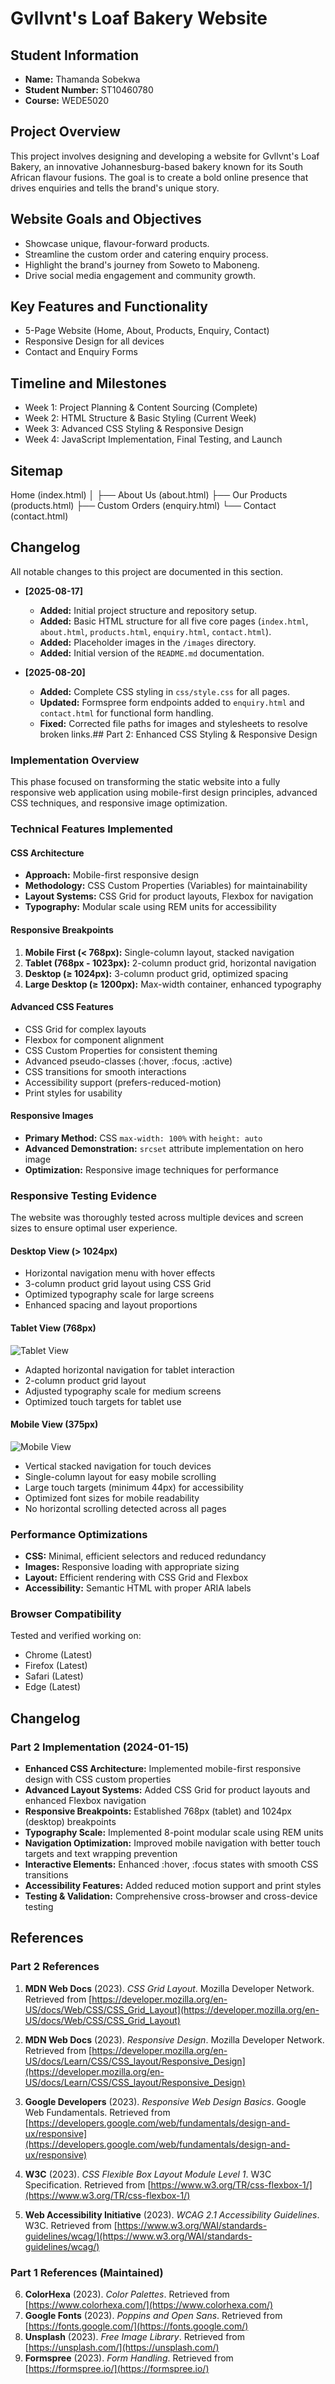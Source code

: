 # Gvllvnt's Loaf Bakery Website

## Student Information
- **Name:** Thamanda Sobekwa
- **Student Number:** ST10460780
- **Course:** WEDE5020

## Project Overview
This project involves designing and developing a website for Gvllvnt's Loaf Bakery, an innovative Johannesburg-based bakery known for its South African flavour fusions. The goal is to create a bold online presence that drives enquiries and tells the brand's unique story.

## Website Goals and Objectives
- Showcase unique, flavour-forward products.
- Streamline the custom order and catering enquiry process.
- Highlight the brand's journey from Soweto to Maboneng.
- Drive social media engagement and community growth.

## Key Features and Functionality
- 5-Page Website (Home, About, Products, Enquiry, Contact)
- Responsive Design for all devices
- Contact and Enquiry Forms

## Timeline and Milestones
- Week 1: Project Planning & Content Sourcing (Complete)
- Week 2: HTML Structure & Basic Styling (Current Week)
- Week 3: Advanced CSS Styling & Responsive Design
- Week 4: JavaScript Implementation, Final Testing, and Launch

## Sitemap
Home (index.html)
│
├── About Us (about.html)
├── Our Products (products.html)
├── Custom Orders (enquiry.html)
└── Contact (contact.html)

## Changelog
All notable changes to this project are documented in this section.

- **[2025-08-17]**
  - **Added:** Initial project structure and repository setup.
  - **Added:** Basic HTML structure for all five core pages (`index.html`, `about.html`, `products.html`, `enquiry.html`, `contact.html`).
  - **Added:** Placeholder images in the `/images` directory.
  - **Added:** Initial version of the `README.md` documentation.

- **[2025-08-20]**
  - **Added:** Complete CSS styling in `css/style.css` for all pages.
  - **Updated:** Formspree form endpoints added to `enquiry.html` and `contact.html` for functional form handling.
  - **Fixed:** Corrected file paths for images and stylesheets to resolve broken links.## Part 2: Enhanced CSS Styling & Responsive Design

### Implementation Overview
This phase focused on transforming the static website into a fully responsive web application using mobile-first design principles, advanced CSS techniques, and responsive image optimization.

### Technical Features Implemented

#### CSS Architecture
- **Approach:** Mobile-first responsive design
- **Methodology:** CSS Custom Properties (Variables) for maintainability
- **Layout Systems:** CSS Grid for product layouts, Flexbox for navigation
- **Typography:** Modular scale using REM units for accessibility

#### Responsive Breakpoints
1. **Mobile First (< 768px):** Single-column layout, stacked navigation
2. **Tablet (768px - 1023px):** 2-column product grid, horizontal navigation
3. **Desktop (≥ 1024px):** 3-column product grid, optimized spacing
4. **Large Desktop (≥ 1200px):** Max-width container, enhanced typography

#### Advanced CSS Features
- CSS Grid for complex layouts
- Flexbox for component alignment
- CSS Custom Properties for consistent theming
- Advanced pseudo-classes (:hover, :focus, :active)
- CSS transitions for smooth interactions
- Accessibility support (prefers-reduced-motion)
- Print styles for usability

#### Responsive Images
- **Primary Method:** CSS `max-width: 100%` with `height: auto`
- **Advanced Demonstration:** `srcset` attribute implementation on hero image
- **Optimization:** Responsive image techniques for performance

### Responsive Testing Evidence

The website was thoroughly tested across multiple devices and screen sizes to ensure optimal user experience.

#### Desktop View (> 1024px)
- Horizontal navigation menu with hover effects
- 3-column product grid layout using CSS Grid
- Optimized typography scale for large screens
- Enhanced spacing and layout proportions

#### Tablet View (768px)
![Tablet View](Media/tabletview.jpg)
- Adapted horizontal navigation for tablet interaction
- 2-column product grid layout
- Adjusted typography scale for medium screens
- Optimized touch targets for tablet use

#### Mobile View (375px)
![Mobile View](Media/mobileview.jpg)
- Vertical stacked navigation for touch devices
- Single-column layout for easy mobile scrolling
- Large touch targets (minimum 44px) for accessibility
- Optimized font sizes for mobile readability
- No horizontal scrolling detected across all pages

### Performance Optimizations
- **CSS:** Minimal, efficient selectors and reduced redundancy
- **Images:** Responsive loading with appropriate sizing
- **Layout:** Efficient rendering with CSS Grid and Flexbox
- **Accessibility:** Semantic HTML with proper ARIA labels

### Browser Compatibility
Tested and verified working on:
- Chrome (Latest)
- Firefox (Latest)
- Safari (Latest)
- Edge (Latest)

## Changelog

### Part 2 Implementation (2024-01-15)
- **Enhanced CSS Architecture:** Implemented mobile-first responsive design with CSS custom properties
- **Advanced Layout Systems:** Added CSS Grid for product layouts and enhanced Flexbox navigation
- **Responsive Breakpoints:** Established 768px (tablet) and 1024px (desktop) breakpoints
- **Typography Scale:** Implemented 8-point modular scale using REM units
- **Navigation Optimization:** Improved mobile navigation with better touch targets and text wrapping prevention
- **Interactive Elements:** Enhanced :hover, :focus states with smooth CSS transitions
- **Accessibility Features:** Added reduced motion support and print styles
- **Testing & Validation:** Comprehensive cross-browser and cross-device testing



## References

### Part 2 References
1. **MDN Web Docs** (2023). *CSS Grid Layout*. Mozilla Developer Network. Retrieved from [https://developer.mozilla.org/en-US/docs/Web/CSS/CSS_Grid_Layout](https://developer.mozilla.org/en-US/docs/Web/CSS/CSS_Grid_Layout)

2. **MDN Web Docs** (2023). *Responsive Design*. Mozilla Developer Network. Retrieved from [https://developer.mozilla.org/en-US/docs/Learn/CSS/CSS_layout/Responsive_Design](https://developer.mozilla.org/en-US/docs/Learn/CSS/CSS_layout/Responsive_Design)

3. **Google Developers** (2023). *Responsive Web Design Basics*. Google Web Fundamentals. Retrieved from [https://developers.google.com/web/fundamentals/design-and-ux/responsive](https://developers.google.com/web/fundamentals/design-and-ux/responsive)

4. **W3C** (2023). *CSS Flexible Box Layout Module Level 1*. W3C Specification. Retrieved from [https://www.w3.org/TR/css-flexbox-1/](https://www.w3.org/TR/css-flexbox-1/)

5. **Web Accessibility Initiative** (2023). *WCAG 2.1 Accessibility Guidelines*. W3C. Retrieved from [https://www.w3.org/WAI/standards-guidelines/wcag/](https://www.w3.org/WAI/standards-guidelines/wcag/)

### Part 1 References (Maintained)
6. **ColorHexa** (2023). *Color Palettes*. Retrieved from [https://www.colorhexa.com/](https://www.colorhexa.com/)
7. **Google Fonts** (2023). *Poppins and Open Sans*. Retrieved from [https://fonts.google.com/](https://fonts.google.com/)
8. **Unsplash** (2023). *Free Image Library*. Retrieved from [https://unsplash.com/](https://unsplash.com/)
9. **Formspree** (2023). *Form Handling*. Retrieved from [https://formspree.io/](https://formspree.io/)